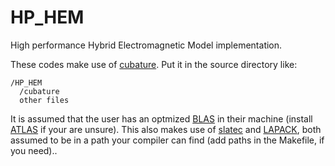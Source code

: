 # HP_HEM
High performance Hybrid Electromagnetic Model implementation.

These codes make use of [cubature](https://github.com/stevengj/cubature). Put it in the source directory like:
```
/HP_HEM
  /cubature
  other files
```
It is assumed that the user has an optmized [BLAS](https://www.netlib.org/blas/) in their machine (install [ATLAS](http://math-atlas.sourceforge.net/) if your are unsure).
This also makes use of [slatec](http://www.netlib.org/slatec/) and [LAPACK](http://www.netlib.org/lapack/), both assumed to be in a path your compiler can find (add paths in the Makefile, if you need)..
